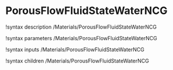 <!-- MOOSE Documentation Stub: Remove this when content is added. -->

# PorousFlowFluidStateWaterNCG
!syntax description /Materials/PorousFlowFluidStateWaterNCG

!syntax parameters /Materials/PorousFlowFluidStateWaterNCG

!syntax inputs /Materials/PorousFlowFluidStateWaterNCG

!syntax children /Materials/PorousFlowFluidStateWaterNCG
